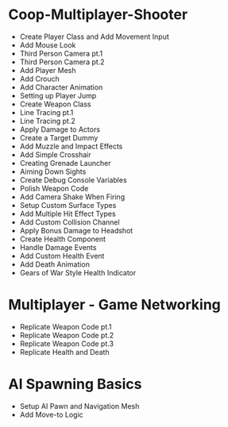# Coop-Multiplayer-Shooter

* Create Player Class and Add Movement Input
* Add Mouse Look 
* Third Person Camera pt.1
* Third Person Camera pt.2
* Add Player Mesh
* Add Crouch
* Add Character Animation
* Setting up Player Jump
* Create Weapon Class
* Line Tracing pt.1
* Line Tracing pt.2
* Apply Damage to Actors
* Create a Target Dummy
* Add Muzzle and Impact Effects
* Add Simple Crosshair
* Creating Grenade Launcher
* Aiming Down Sights
* Create Debug Console Variables
* Polish Weapon Code
* Add Camera Shake When Firing
* Setup Custom Surface Types
* Add Multiple Hit Effect Types
* Add Custom Collision Channel
* Apply Bonus Damage to Headshot
* Create Health Component
* Handle Damage Events
* Add Custom Health Event
* Add Death Animation
* Gears of War Style Health Indicator

# Multiplayer - Game Networking
* Replicate Weapon Code pt.1
* Replicate Weapon Code pt.2
* Replicate Weapon Code pt.3
* Replicate Health and Death

# AI Spawning Basics
* Setup AI Pawn and Navigation Mesh
* Add Move-to Logic